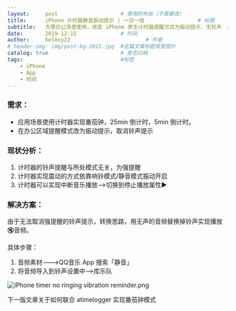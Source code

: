 ```yaml
---
layout:     post   				    # 使用的布局（不需要改）
title:      iPhone 计时器静音振动提示 | 一日一技 				# 标题 
subtitle:   方便办公场景使用，改变 iPhone 原生计时器提醒方式为振动提示，无铃声  #副标题
date:       2019-12-15 				# 时间
author:     helexy22 						# 作者
# header-img: img/post-bg-2015.jpg  #这篇文章标题背景图片
catalog: true 						# 是否归档
tags:								#标签
    - iPhone
    - App
    - 时间
---
```


### 需求：

- 应用场景使用计时器实现番茄钟，25min 倒计时，5min 倒计时。
- 在办公区域提醒模式改为振动提示，取消铃声提示

### 现状分析：

1. 计时器的铃声提醒与所处模式无关，为强提醒
2. 计时器实现震动的方式依靠响铃模式/静音模式振动开启
3. 计时器可以实现中断音乐播放-->切换到停止播放属性▶

### 解决方案：

由于无法取消强提醒的铃声提示，转换思路，用无声的音频替换掉铃声实现播放🔇音频。

具体步骤：

1. 音频素材--->QQ音乐 App 搜索「静音」
2. 将音频导入到铃声设置中-->库乐队

![iPhone timer no ringing vibration reminder.png](https://i.loli.net/2020/05/02/cSjv735VnCNRDT6.png)

下一版文章关于如何联合 atimelogger 实现番茄钟模式

